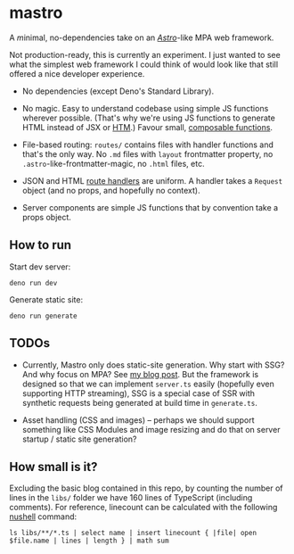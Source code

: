 # mastro

A *m*inimal, no-dependencies take on an [*Astro*](https://astro.build)-like MPA web framework.

Not production-ready, this is currently an experiment. I just wanted to see what the simplest web framework I could think of would look like that still offered a nice developer experience.

- No dependencies (except Deno's Standard Library).

- No magic. Easy to understand codebase using simple JS functions wherever possible. (That's why we're using JS functions to generate HTML instead of JSX or [HTM](https://github.com/developit/htm).) Favour small, [composable functions](https://mb21.github.io/blog/2021/09/11/composable-abstractions.html).

- File-based routing: `routes/` contains files with handler functions and that's the only way. No `.md` files with `layout` frontmatter property, no `.astro`-like-frontmatter-magic, no `.html` files, etc.

- JSON and HTML [route handlers](https://blog.val.town/blog/the-api-we-forgot-to-name/) are uniform. A handler takes a `Request` object (and no props, and hopefully no context).

- Server components are simple JS functions that by convention take a props object.


## How to run

Start dev server:

    deno run dev

Generate static site:

    deno run generate


## TODOs

- Currently, Mastro only does static-site generation. Why start with SSG? And why focus on MPA? See [my blog post](https://mb21.github.io/blog/2023/09/18/building-a-modern-website-ssg-vs-ssr-spa-vs-mpa-svelte-vs-solid.html). But the framework is designed so that we can implement `server.ts` easily (hopefully even supporting HTTP streaming), SSG is a special case of SSR with synthetic requests being generated at build time in `generate.ts`.

- Asset handling (CSS and images) – perhaps we should support something like CSS Modules and image resizing and do that on server startup / static site generation?


## How small is it?

Excluding the basic blog contained in this repo, by counting the number of lines in the `libs/` folder we have 160 lines of TypeScript (including comments). For reference, linecount can be calculated with the following [nushell](https://www.nushell.sh/) command:

    ls libs/**/*.ts | select name | insert linecount { |file| open $file.name | lines | length } | math sum
